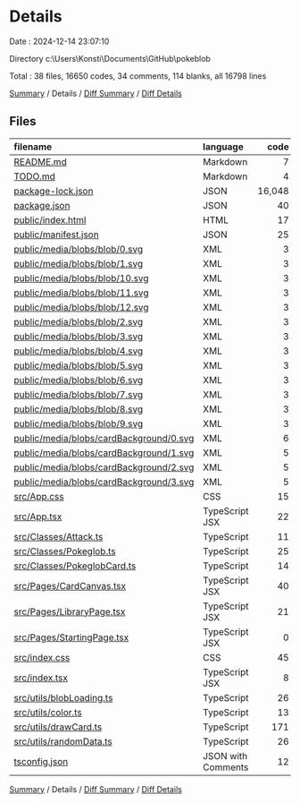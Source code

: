 # Details

Date : 2024-12-14 23:07:10

Directory c:\\Users\\Konsti\\Documents\\GitHub\\pokeblob

Total : 38 files,  16650 codes, 34 comments, 114 blanks, all 16798 lines

[Summary](results.md) / Details / [Diff Summary](diff.md) / [Diff Details](diff-details.md)

## Files
| filename | language | code | comment | blank | total |
| :--- | :--- | ---: | ---: | ---: | ---: |
| [README.md](/README.md) | Markdown | 7 | 0 | 6 | 13 |
| [TODO.md](/TODO.md) | Markdown | 4 | 0 | 3 | 7 |
| [package-lock.json](/package-lock.json) | JSON | 16,048 | 0 | 1 | 16,049 |
| [package.json](/package.json) | JSON | 40 | 0 | 0 | 40 |
| [public/index.html](/public/index.html) | HTML | 17 | 23 | 3 | 43 |
| [public/manifest.json](/public/manifest.json) | JSON | 25 | 0 | 1 | 26 |
| [public/media/blobs/blob/0.svg](/public/media/blobs/blob/0.svg) | XML | 3 | 0 | 1 | 4 |
| [public/media/blobs/blob/1.svg](/public/media/blobs/blob/1.svg) | XML | 3 | 0 | 1 | 4 |
| [public/media/blobs/blob/10.svg](/public/media/blobs/blob/10.svg) | XML | 3 | 0 | 1 | 4 |
| [public/media/blobs/blob/11.svg](/public/media/blobs/blob/11.svg) | XML | 3 | 0 | 1 | 4 |
| [public/media/blobs/blob/12.svg](/public/media/blobs/blob/12.svg) | XML | 3 | 0 | 1 | 4 |
| [public/media/blobs/blob/2.svg](/public/media/blobs/blob/2.svg) | XML | 3 | 0 | 1 | 4 |
| [public/media/blobs/blob/3.svg](/public/media/blobs/blob/3.svg) | XML | 3 | 0 | 1 | 4 |
| [public/media/blobs/blob/4.svg](/public/media/blobs/blob/4.svg) | XML | 3 | 0 | 1 | 4 |
| [public/media/blobs/blob/5.svg](/public/media/blobs/blob/5.svg) | XML | 3 | 0 | 1 | 4 |
| [public/media/blobs/blob/6.svg](/public/media/blobs/blob/6.svg) | XML | 3 | 0 | 1 | 4 |
| [public/media/blobs/blob/7.svg](/public/media/blobs/blob/7.svg) | XML | 3 | 0 | 1 | 4 |
| [public/media/blobs/blob/8.svg](/public/media/blobs/blob/8.svg) | XML | 3 | 0 | 1 | 4 |
| [public/media/blobs/blob/9.svg](/public/media/blobs/blob/9.svg) | XML | 3 | 0 | 1 | 4 |
| [public/media/blobs/cardBackground/0.svg](/public/media/blobs/cardBackground/0.svg) | XML | 6 | 0 | 1 | 7 |
| [public/media/blobs/cardBackground/1.svg](/public/media/blobs/cardBackground/1.svg) | XML | 5 | 0 | 1 | 6 |
| [public/media/blobs/cardBackground/2.svg](/public/media/blobs/cardBackground/2.svg) | XML | 5 | 0 | 1 | 6 |
| [public/media/blobs/cardBackground/3.svg](/public/media/blobs/cardBackground/3.svg) | XML | 5 | 0 | 1 | 6 |
| [src/App.css](/src/App.css) | CSS | 15 | 1 | 2 | 18 |
| [src/App.tsx](/src/App.tsx) | TypeScript JSX | 22 | 0 | 6 | 28 |
| [src/Classes/Attack.ts](/src/Classes/Attack.ts) | TypeScript | 11 | 0 | 1 | 12 |
| [src/Classes/Pokeglob.ts](/src/Classes/Pokeglob.ts) | TypeScript | 25 | 0 | 5 | 30 |
| [src/Classes/PokeglobCard.ts](/src/Classes/PokeglobCard.ts) | TypeScript | 14 | 0 | 2 | 16 |
| [src/Pages/CardCanvas.tsx](/src/Pages/CardCanvas.tsx) | TypeScript JSX | 40 | 0 | 9 | 49 |
| [src/Pages/LibraryPage.tsx](/src/Pages/LibraryPage.tsx) | TypeScript JSX | 21 | 0 | 7 | 28 |
| [src/Pages/StartingPage.tsx](/src/Pages/StartingPage.tsx) | TypeScript JSX | 0 | 0 | 1 | 1 |
| [src/index.css](/src/index.css) | CSS | 45 | 0 | 6 | 51 |
| [src/index.tsx](/src/index.tsx) | TypeScript JSX | 8 | 0 | 1 | 9 |
| [src/utils/blobLoading.ts](/src/utils/blobLoading.ts) | TypeScript | 26 | 1 | 4 | 31 |
| [src/utils/color.ts](/src/utils/color.ts) | TypeScript | 13 | 0 | 3 | 16 |
| [src/utils/drawCard.ts](/src/utils/drawCard.ts) | TypeScript | 171 | 9 | 29 | 209 |
| [src/utils/randomData.ts](/src/utils/randomData.ts) | TypeScript | 26 | 0 | 7 | 33 |
| [tsconfig.json](/tsconfig.json) | JSON with Comments | 12 | 0 | 0 | 12 |

[Summary](results.md) / Details / [Diff Summary](diff.md) / [Diff Details](diff-details.md)